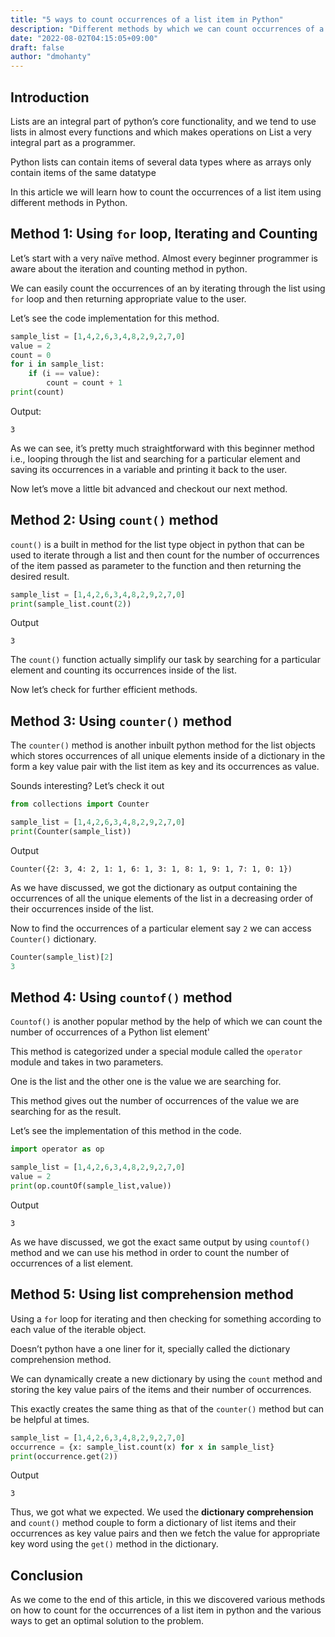 ```yaml
---
title: "5 ways to count occurrences of a list item in Python"
description: "Different methods by which we can count occurrences of a list item using Python"
date: "2022-08-02T04:15:05+09:00"
draft: false
author: "dmohanty"
---
```


## Introduction

Lists are an integral part of python’s core functionality, and we tend to use lists in almost every functions and which makes operations on List a very integral part as a programmer.

Python lists can contain items of several data types where as arrays only contain items of the same datatype

In this article we will learn how to count the occurrences of a list item using different methods in Python.


## Method 1: Using `for` loop, Iterating and Counting

Let’s start with a very naïve method. Almost every beginner programmer is aware about the iteration and counting method in python.

We can easily count the occurrences of an by iterating through the list using `for` loop and then returning appropriate value to the user.

Let’s see the code implementation for this method.

```python
sample_list = [1,4,2,6,3,4,8,2,9,2,7,0]
value = 2
count = 0
for i in sample_list:
    if (i == value):
        count = count + 1
print(count)

```

Output:

```
3

```

As we can see, it’s pretty much straightforward with this beginner method i.e., looping through the list and searching for a particular element and saving its occurrences in a variable and printing it back to the user.

Now let’s move a little bit advanced and checkout our next method.

## Method 2: Using `count()` method

`count()` is a built in method for the list type object in python that can be used to iterate through a list and then count for the number of occurrences of the item passed as parameter to the function and then returning the desired result.

```python
sample_list = [1,4,2,6,3,4,8,2,9,2,7,0]
print(sample_list.count(2))

```

Output

```
3

```

The `count()` function actually simplify our task by searching for a particular element and counting its occurrences inside of the list.

Now let’s check for further efficient methods.

## Method 3: Using `counter()` method

The `counter()` method is another inbuilt python method for the list objects which stores occurrences of all unique elements inside of a dictionary in the form a key value pair with the list item as key and its occurrences as value.

Sounds interesting? Let’s check it out

```python
from collections import Counter

sample_list = [1,4,2,6,3,4,8,2,9,2,7,0]
print(Counter(sample_list))

```

Output

```
Counter({2: 3, 4: 2, 1: 1, 6: 1, 3: 1, 8: 1, 9: 1, 7: 1, 0: 1})

```

As we have discussed, we got the dictionary as output containing the occurrences of all the unique elements of the list in a decreasing order of their occurrences inside of the list.

Now to find the occurrences of a particular element say `2` we can access `Counter()` dictionary.

```python
Counter(sample_list)[2]
3
```

## Method 4: Using `countof()` method

`Countof()` is another popular method by the help of which we can count the number of occurrences of a Python list element'

This method is categorized under a special module called the `operator` module and takes in two parameters. 

One is the list and the other one is the value we are searching for.

This method gives out the number of occurrences of the value we are searching for as the result.

Let’s see the implementation of this method in the code.

```python
import operator as op

sample_list = [1,4,2,6,3,4,8,2,9,2,7,0]
value = 2
print(op.countOf(sample_list,value))

```

Output

```
3

```

As we have discussed, we got the exact same output by using `countof()` method and we can use his method in order to count the number of occurrences of a list element.

## Method 5: Using list comprehension method

Using a `for` loop for iterating and then checking for something according to each value of the iterable object.

Doesn’t python have a one liner for it, specially called the dictionary comprehension method.

We can dynamically create a new dictionary by using the `count` method and storing the key value pairs of the items and their number of occurrences.

This exactly creates the same thing as that of the `counter()` method but can be helpful at times.

```python
sample_list = [1,4,2,6,3,4,8,2,9,2,7,0]
occurrence = {x: sample_list.count(x) for x in sample_list}
print(occurrence.get(2))

```

Output

```
3

```

Thus, we got what we expected. We used the **dictionary comprehension** and `count()` method couple to form a dictionary of list items and their occurrences as key value pairs and then we fetch the value for appropriate key word using the `get()` method in the dictionary.

## Conclusion

As we come to the end of this article, in this we discovered various methods on how to count for the occurrences of a list item in python and the various ways to get an optimal solution to the problem.
